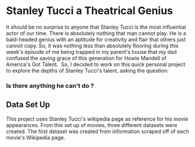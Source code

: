 # Stanley Tucci a Theatrical Genius
It should be no surprise to anyone that Stanley Tucci is the most influential actor of our time. There is absolutely nothing that man cannot play. He is a bald-headed genius with an aptitude for creativity and flair that others just cannot copy. So, it was nothing less than absolutely flooring during this week's episode of me being trapped in my parent's house that my dad confused the saving grace of this generation for Howie Mandell of America's Got Talent. 
So, I decided to work on this quick personal project to explore the depths of Stanley Tucci's talent, asking the question:
### Is there anything he can't do ? 

## Data Set Up

This project uses Stanley Tucci's wikipedia page as reference for his movie appearances. From this set up of movies, three different datasets were created. The first dataset was created from information scraped off of each movie's Wikipedia page. 
